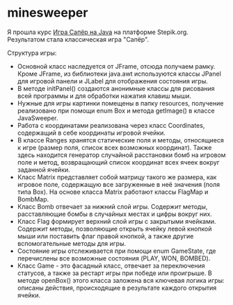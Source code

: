 # minesweeper

<p>Я прошла курс <a href="https://stepik.org/course/52329">Игра Сапёр на Java</a> на платформе Stepik.org. 
Результатом стала классическая игра "Сапёр".</p>
Структура игры:
<ul>
    <li>Основной класс наследуется от JFrame, отсюда получаем рамку. Кроме JFrame, из библиотеки java.awt используются
 классы JPanel для игровой панели и JLabel для отображения состояния игры.</li>
    <li>В методе initPanel() создаются анонимные классы для рисования всей программы и для обработки нажатия клавиш 
мыши.</li>
    <li>Нужные для игры картинки помещены в папку resources, получение реализовано при помощи enum Box и метода
 getImage() в классе JavaSweeper.</li>
    <li>Работа с координатами реализована через класс Coordinates, содержащий в себе координаты игровой ячейки.</li>
    <li>В классе Ranges хранятся статические поля и методы, относящиеся к игре (размер поля, список всех возможных 
координат). Также здесь находится генератор случайной расстановки бомб на игровом поле и метод, возвращающий
список координат всех ячеек вокруг заданной ячейки.</li>
    <li>Класс Matrix представляет собой матрицу такого же размера, как игровое поле, содержащую все загруженные в неё 
значения (поля типа Box). На основе класса Matrix работают классы FlagMap и BombMap.</li>
    <li>Класс Bomb отвечает за нижний слой игры. Содержит методы, расставляющие бомбы в случайных местах и цифры 
вокруг них.</li>
    <li>Класс Flag формирует верхний слой игры с закрытыми ячейками. Содержит методы, позволяющие открыть ячейку
левой кнопкой мыши или поставить флаг правой кнопкой, а также другие вспомогательные методы для игры.</li>
    <li>Состояние игры отслеживается при помощи enum GameState, где перечислены все возможные состояния (PLAY, WON,
BOMBED).</li>
    <li>Класс Game - это фасадный класс, отвечает за переключения статусов, а также за рестарт игры при победе или 
проигрыше. В методе openBox() этого класса заложена вся ключевая логика игры: описаны действия, происходящие в результате
каждого открытия ячейки.</li>
</ul>